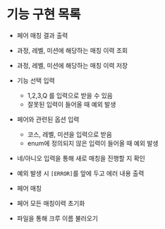 # 기능 구현 목록

- 페어 매칭 결과 출력
- 과정, 레벨, 미션에 해당하는 매칭 이력 조회
- 과정, 레벨, 미션에 해당하는 매칭 이력 저장

- 기능 선택 입력
  - 1,2,3,Q 를 입력으로 받을 수 있음
  - 잘못된 입력이 들어올 때 예외 발생
- 페어와 관련된 옵션 입력
  - 코스, 레벨, 미션을 입력으로 받음
  - enum에 정의되지 않은 입력이 들어올 때 예외 발생

- 네/아니오 입력을 통해 새로 매칭을 진행할 지 확인
- 예외 발생 시 `[ERROR]`를 앞에 두고 에러 내용 출력

- 페어 매칭

- 페어 모든 매칭이력 초기화

- 파일을 통해 크루 이름 불러오기